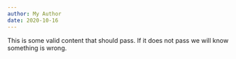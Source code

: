 ```yaml
---
author: My Author
date: 2020-10-16
---
```

This is some valid content that should pass. If it does not pass we will know something is wrong.
